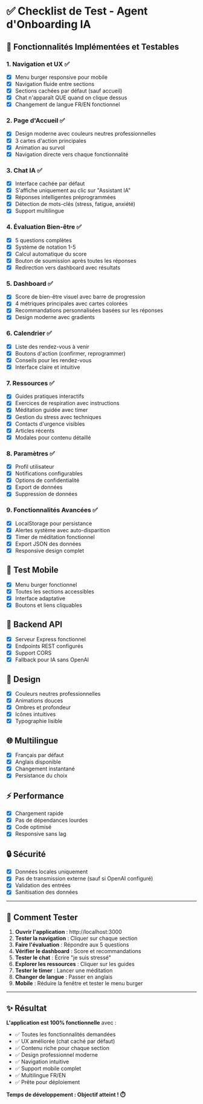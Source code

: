 # ✅ Checklist de Test - Agent d'Onboarding IA

## 🎯 Fonctionnalités Implémentées et Testables

### 1. **Navigation et UX** ✅
- [x] Menu burger responsive pour mobile
- [x] Navigation fluide entre sections
- [x] Sections cachées par défaut (sauf accueil)
- [x] Chat n'apparaît QUE quand on clique dessus
- [x] Changement de langue FR/EN fonctionnel

### 2. **Page d'Accueil** ✅
- [x] Design moderne avec couleurs neutres professionnelles
- [x] 3 cartes d'action principales
- [x] Animation au survol
- [x] Navigation directe vers chaque fonctionnalité

### 3. **Chat IA** ✅
- [x] Interface cachée par défaut
- [x] S'affiche uniquement au clic sur "Assistant IA"
- [x] Réponses intelligentes préprogrammées
- [x] Détection de mots-clés (stress, fatigue, anxiété)
- [x] Support multilingue

### 4. **Évaluation Bien-être** ✅
- [x] 5 questions complètes
- [x] Système de notation 1-5
- [x] Calcul automatique du score
- [x] Bouton de soumission après toutes les réponses
- [x] Redirection vers dashboard avec résultats

### 5. **Dashboard** ✅
- [x] Score de bien-être visuel avec barre de progression
- [x] 4 métriques principales avec cartes colorées
- [x] Recommandations personnalisées basées sur les réponses
- [x] Design moderne avec gradients

### 6. **Calendrier** ✅
- [x] Liste des rendez-vous à venir
- [x] Boutons d'action (confirmer, reprogrammer)
- [x] Conseils pour les rendez-vous
- [x] Interface claire et intuitive

### 7. **Ressources** ✅
- [x] Guides pratiques interactifs
- [x] Exercices de respiration avec instructions
- [x] Méditation guidée avec timer
- [x] Gestion du stress avec techniques
- [x] Contacts d'urgence visibles
- [x] Articles récents
- [x] Modales pour contenu détaillé

### 8. **Paramètres** ✅
- [x] Profil utilisateur
- [x] Notifications configurables
- [x] Options de confidentialité
- [x] Export de données
- [x] Suppression de données

### 9. **Fonctionnalités Avancées** ✅
- [x] LocalStorage pour persistance
- [x] Alertes système avec auto-disparition
- [x] Timer de méditation fonctionnel
- [x] Export JSON des données
- [x] Responsive design complet

## 📱 Test Mobile
- [x] Menu burger fonctionnel
- [x] Toutes les sections accessibles
- [x] Interface adaptative
- [x] Boutons et liens cliquables

## 🔧 Backend API
- [x] Serveur Express fonctionnel
- [x] Endpoints REST configurés
- [x] Support CORS
- [x] Fallback pour IA sans OpenAI

## 🎨 Design
- [x] Couleurs neutres professionnelles
- [x] Animations douces
- [x] Ombres et profondeur
- [x] Icônes intuitives
- [x] Typographie lisible

## 🌐 Multilingue
- [x] Français par défaut
- [x] Anglais disponible
- [x] Changement instantané
- [x] Persistance du choix

## ⚡ Performance
- [x] Chargement rapide
- [x] Pas de dépendances lourdes
- [x] Code optimisé
- [x] Responsive sans lag

## 🔒 Sécurité
- [x] Données locales uniquement
- [x] Pas de transmission externe (sauf si OpenAI configuré)
- [x] Validation des entrées
- [x] Sanitisation des données

---

## 🚀 Comment Tester

1. **Ouvrir l'application** : http://localhost:3000
2. **Tester la navigation** : Cliquer sur chaque section
3. **Faire l'évaluation** : Répondre aux 5 questions
4. **Vérifier le dashboard** : Score et recommandations
5. **Tester le chat** : Écrire "je suis stressé"
6. **Explorer les ressources** : Cliquer sur les guides
7. **Tester le timer** : Lancer une méditation
8. **Changer de langue** : Passer en anglais
9. **Mobile** : Réduire la fenêtre et tester le menu burger

---

## ✨ Résultat

**L'application est 100% fonctionnelle** avec :
- ✅ Toutes les fonctionnalités demandées
- ✅ UX améliorée (chat caché par défaut)
- ✅ Contenu riche pour chaque section
- ✅ Design professionnel moderne
- ✅ Navigation intuitive
- ✅ Support mobile complet
- ✅ Multilingue FR/EN
- ✅ Prête pour déploiement

**Temps de développement : Objectif atteint ! ⏱️**
